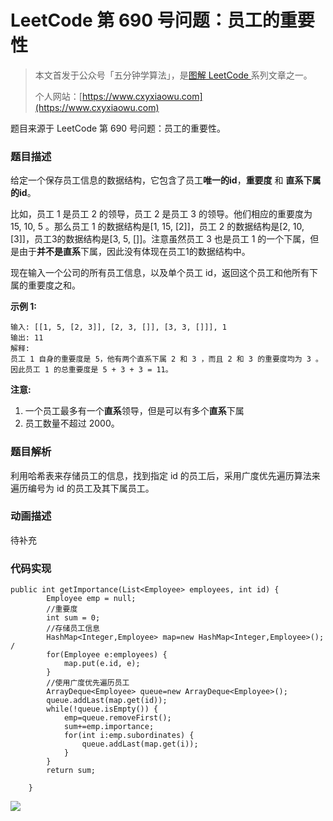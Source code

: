 # LeetCode 第 690 号问题：员工的重要性

> 本文首发于公众号「五分钟学算法」，是[图解 LeetCode ](<https://github.com/MisterBooo/LeetCodeAnimation>)系列文章之一。
>
> 个人网站：[https://www.cxyxiaowu.com](https://www.cxyxiaowu.com)

题目来源于 LeetCode 第 690 号问题：员工的重要性。

### 题目描述

给定一个保存员工信息的数据结构，它包含了员工**唯一的id**，**重要度** 和 **直系下属的id**。

比如，员工 1 是员工 2 的领导，员工 2 是员工 3 的领导。他们相应的重要度为 15, 10, 5 。那么员工 1 的数据结构是[1, 15, [2]]，员工 2 的数据结构是[2, 10, [3]]，员工3的数据结构是[3, 5, []]。注意虽然员工 3 也是员工 1 的一个下属，但是由于**并不是直系**下属，因此没有体现在员工1的数据结构中。

现在输入一个公司的所有员工信息，以及单个员工 id，返回这个员工和他所有下属的重要度之和。

**示例 1:**

```
输入: [[1, 5, [2, 3]], [2, 3, []], [3, 3, []]], 1
输出: 11
解释:
员工 1 自身的重要度是 5，他有两个直系下属 2 和 3 ，而且 2 和 3 的重要度均为 3 。因此员工 1 的总重要度是 5 + 3 + 3 = 11。
```

**注意:**

1. 一个员工最多有一个**直系**领导，但是可以有多个**直系**下属
2. 员工数量不超过 2000。

### 

### 题目解析

利用哈希表来存储员工的信息，找到指定 id 的员工后，采用广度优先遍历算法来遍历编号为 id 的员工及其下属员工。

### 动画描述

待补充

### 代码实现

```
public int getImportance(List<Employee> employees, int id) {
        Employee emp = null;
        //重要度
		int sum = 0;   
        //存储员工信息
		HashMap<Integer,Employee> map=new HashMap<Integer,Employee>();  /
	    for(Employee e:employees) {
	    	map.put(e.id, e);
	    }
	    //使用广度优先遍历员工
	    ArrayDeque<Employee> queue=new ArrayDeque<Employee>();
	    queue.addLast(map.get(id));
	    while(!queue.isEmpty()) {
	    	emp=queue.removeFirst();
	    	sum+=emp.importance;
	    	for(int i:emp.subordinates) {
	    		queue.addLast(map.get(i));
	    	}
	    }
		return sum;

    }
```



![](https://bucket-1257126549.cos.ap-guangzhou.myqcloud.com/blog/fz0rq.png)
